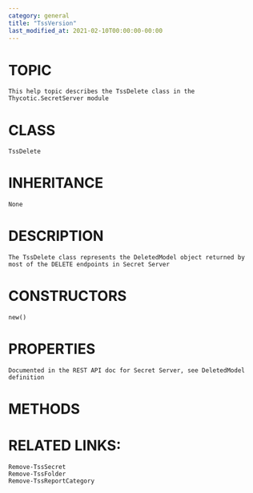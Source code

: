```yaml
---
category: general
title: "TssVersion"
last_modified_at: 2021-02-10T00:00:00-00:00
---
```


# TOPIC
    This help topic describes the TssDelete class in the Thycotic.SecretServer module

# CLASS
    TssDelete

# INHERITANCE
    None

# DESCRIPTION
    The TssDelete class represents the DeletedModel object returned by most of the DELETE endpoints in Secret Server

# CONSTRUCTORS
    new()

# PROPERTIES
    Documented in the REST API doc for Secret Server, see DeletedModel definition

# METHODS

# RELATED LINKS:
    Remove-TssSecret
    Remove-TssFolder
    Remove-TssReportCategory